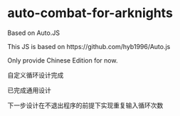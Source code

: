# auto-combat-for-arknights
Based on Auto.JS
<p>This JS is based on https://github.com/hyb1996/Auto.js</p>
<p>Only provide Chinese Edition for now.</p>
<p>自定义循环设计完成</p>
<p>已完成通用设计</p>
<p>下一步设计在不退出程序的前提下实现重复输入循环次数</p>
